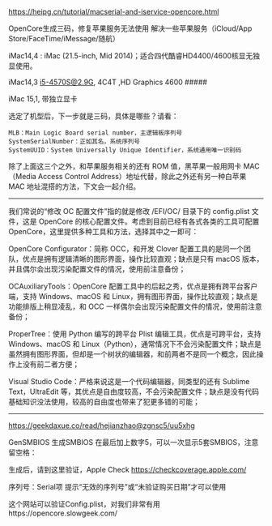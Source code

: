 https://heipg.cn/tutorial/macserial-and-iservice-opencore.html

OpenCore生成三码，修复苹果服务无法使用
解决一些苹果服务（iCloud/App Store/FaceTime/iMessage/随航）


iMac14,4 : iMac (21.5-inch, Mid 2014)；适合四代酷睿HD4400/4600核显无独显使用。

iMac14,3   i5-4570S@2.9G, 4C4T ,HD Graphics 4600   #####

iMac 15,1,  带独立显卡


选定了机型后，下一步就是三码，具体是哪些？请看：

    MLB：Main Logic Board serial number，主逻辑板序列号
    SystemSerialNumber：正如其名，系统序列号
    SystemUUID：System Universally Unique Identifier，系统通用唯一识别码

除了上面这三个之外，和苹果服务相关的还有 ROM 值，黑苹果一般用网卡 MAC（Media Access Control Address）地址代替，除此之外还有另一种白苹果 MAC 地址混搭的方法，下文会一起介绍。

-----------------------------------------------------------------------


我们常说的“修改 OC 配置文件”指的就是修改 /EFI/OC/ 目录下的 config.plist 文件，这是 OpenCore 的核心配置文件。考虑到目前已经有各式各类的工具可配置 OpenCore，这里提供多种工具和方法，选择其中之一即可：

OpenCore Configurator：简称 OCC，和开发 Clover 配置工具的是同一个团队，优点是拥有逻辑清晰的图形界面，操作比较直观；缺点是只有 macOS 版本，并且偶尔会出现污染配置文件的情况，使用前注意备份；

OCAuxiliaryTools：OpenCore 配置工具中的后起之秀，优点是拥有跨平台客户端，支持 Windows、macOS 和 Linux，拥有图形界面，操作比较直观；缺点是功能排版上稍显凌乱，和 OCC 一样偶尔会出现污染配置文件的情况，使用前注意备份；

ProperTree：使用 Python 编写的跨平台 Plist 编辑工具，优点是可跨平台，支持 Windows、macOS 和 Linux（Python），通常情况下不会污染配置文件；缺点是虽然拥有图形界面，但却是一个树状的编辑器，和前两者不是同一个概念，因此操作上没有前二者方便；

Visual Studio Code：严格来说这是一个代码编辑器，同类型的还有 Sublime Text，UltraEdit 等，其优点是自由度较高，不会污染配置文件；缺点是没有代码基础知识没法使用，较高的自由度也带来了犯更多错的可能；

-----------------------------------------------------------------------

https://geekdaxue.co/read/hejianzhao@zgnsc5/uu5xhg

GenSMBIOS 生成SMBIOS
在最后加上数字5，可以一次显示5套SMBIOS，注意留空格：

生成后，请到这里验证，Apple Check https://checkcoverage.apple.com/

序列号：Serial项
提示“无效的序列号”或“未验证购买日期”才可以使用

这个网站可以验证Config.plist，对我们非常有用https://opencore.slowgeek.com/
